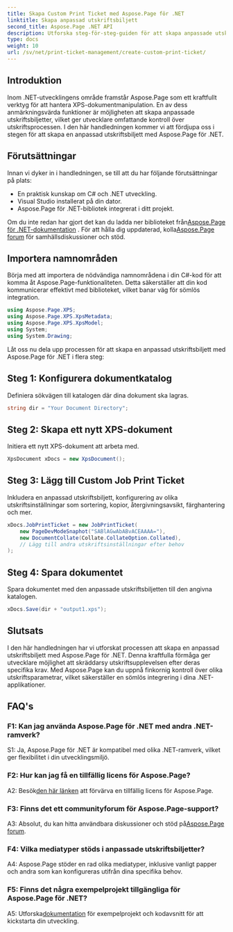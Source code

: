 ```yaml
---
title: Skapa Custom Print Ticket med Aspose.Page för .NET
linktitle: Skapa anpassad utskriftsbiljett
second_title: Aspose.Page .NET API
description: Utforska steg-för-steg-guiden för att skapa anpassade utskriftsbiljetter med Aspose.Page för .NET. Skräddarsy din utskriftsupplevelse med finkornig kontroll.
type: docs
weight: 10
url: /sv/net/print-ticket-management/create-custom-print-ticket/
---
```

## Introduktion

Inom .NET-utvecklingens område framstår Aspose.Page som ett kraftfullt verktyg för att hantera XPS-dokumentmanipulation. En av dess anmärkningsvärda funktioner är möjligheten att skapa anpassade utskriftsbiljetter, vilket ger utvecklare omfattande kontroll över utskriftsprocessen. I den här handledningen kommer vi att fördjupa oss i stegen för att skapa en anpassad utskriftsbiljett med Aspose.Page för .NET.

## Förutsättningar

Innan vi dyker in i handledningen, se till att du har följande förutsättningar på plats:

- En praktisk kunskap om C# och .NET utveckling.
- Visual Studio installerat på din dator.
- Aspose.Page för .NET-bibliotek integrerat i ditt projekt.

 Om du inte redan har gjort det kan du ladda ner biblioteket från[Aspose.Page för .NET-dokumentation](https://reference.aspose.com/page/net/) . För att hålla dig uppdaterad, kolla[Aspose.Page forum](https://forum.aspose.com/c/page/39) för samhällsdiskussioner och stöd.

## Importera namnområden

Börja med att importera de nödvändiga namnområdena i din C#-kod för att komma åt Aspose.Page-funktionaliteten. Detta säkerställer att din kod kommunicerar effektivt med biblioteket, vilket banar väg för sömlös integration.

```csharp
using Aspose.Page.XPS;
using Aspose.Page.XPS.XpsMetadata;
using Aspose.Page.XPS.XpsModel;
using System;
using System.Drawing;
```

Låt oss nu dela upp processen för att skapa en anpassad utskriftsbiljett med Aspose.Page för .NET i flera steg:

## Steg 1: Konfigurera dokumentkatalog

Definiera sökvägen till katalogen där dina dokument ska lagras.

```csharp
string dir = "Your Document Directory";
```

## Steg 2: Skapa ett nytt XPS-dokument

Initiera ett nytt XPS-dokument att arbeta med.

```csharp
XpsDocument xDocs = new XpsDocument();
```

## Steg 3: Lägg till Custom Job Print Ticket

Inkludera en anpassad utskriftsbiljett, konfigurering av olika utskriftsinställningar som sortering, kopior, återgivningsavsikt, färghantering och mer.

```csharp
xDocs.JobPrintTicket = new JobPrintTicket(
    new PageDevModeSnaphot("SABlAGwAbABvACEAAAA="),
    new DocumentCollate(Collate.CollateOption.Collated),
    // Lägg till andra utskriftsinställningar efter behov
);
```

## Steg 4: Spara dokumentet

Spara dokumentet med den anpassade utskriftsbiljetten till den angivna katalogen.

```csharp
xDocs.Save(dir + "output1.xps");
```

## Slutsats

I den här handledningen har vi utforskat processen att skapa en anpassad utskriftsbiljett med Aspose.Page för .NET. Denna kraftfulla förmåga ger utvecklare möjlighet att skräddarsy utskriftsupplevelsen efter deras specifika krav. Med Aspose.Page kan du uppnå finkornig kontroll över olika utskriftsparametrar, vilket säkerställer en sömlös integrering i dina .NET-applikationer.

## FAQ's

### F1: Kan jag använda Aspose.Page för .NET med andra .NET-ramverk?

S1: Ja, Aspose.Page för .NET är kompatibel med olika .NET-ramverk, vilket ger flexibilitet i din utvecklingsmiljö.

### F2: Hur kan jag få en tillfällig licens för Aspose.Page?

 A2: Besök[den här länken](https://purchase.aspose.com/temporary-license/) att förvärva en tillfällig licens för Aspose.Page.

### F3: Finns det ett communityforum för Aspose.Page-support?

 A3: Absolut, du kan hitta användbara diskussioner och stöd på[Aspose.Page forum](https://forum.aspose.com/c/page/39).

### F4: Vilka mediatyper stöds i anpassade utskriftsbiljetter?

A4: Aspose.Page stöder en rad olika mediatyper, inklusive vanligt papper och andra som kan konfigureras utifrån dina specifika behov.

### F5: Finns det några exempelprojekt tillgängliga för Aspose.Page för .NET?

 A5: Utforska[dokumentation](https://reference.aspose.com/page/net/) för exempelprojekt och kodavsnitt för att kickstarta din utveckling.